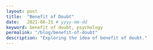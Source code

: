 ```yaml
---
layout: post
title:  "Benefit of Doubt"
date:   2021-06-31 # yyyy-mm-dd
keyword: benefit of doubt, psychology     
permalink: "/blog/benefit-of-doubt"
description: "Exploring the idea of benefit of doubt."
---
```








